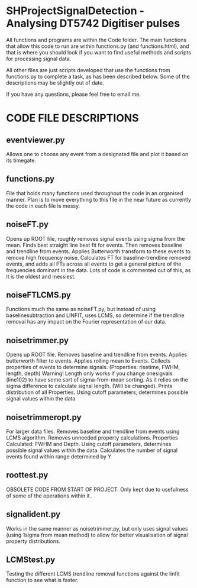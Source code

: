 # SHProjectSignalDetection - Analysing DT5742 Digitiser pulses


All functions and programs are within the Code folder.
The main functions that allow this code to run are within functions.py (and functions.html), and that is where you should look if you want to find useful methods and scripts for processing signal data.

All other files are just scripts developed that use the functions from functions.py to complete a task, as has been described below. Some of the descriptions may be slightly out of date.

If you have any questions, please feel free to email me.

CODE FILE DESCRIPTIONS
======================

eventviewer.py
--------------
Allows one to choose any event from a designated file and plot it based on its timegate.

functions.py
------------
File that holds many functions used throughout the code in an organised manner. Plan is to move everything to this file in the near future as currently the code in each file is messy.

noiseFT.py
----------
Opens up ROOT file, roughly removes signal events using sigma from the mean.
Finds best straight line best fit for events.
Then removes baseline and trendline from events.
Applies Butterworth transform to these events to remove high frequency noise.
Calculates FT for baseline-trendline removed events, and adds all FTs across all events to get a general picture of the frequencies dominant in the data.
Lots of code is commented out of this, as it is the oldest and messiest.


noiseFTLCMS.py
--------------
Functions much the same as noiseFT.py, but instead of using baselinesubtraction and LINFIT, uses LCMS, so determine if the trendline removal has any impact on the Fourier representation of our data.

noisetrimmer.py
---------------
Opens up ROOT file. Removes baseline and trendline from events. Applies butterworth filter to events.
Applies rolling mean to Events.
Collects properties of events to determine signals.
(Properties: risetime, FWHM, length, depth)
Warning! Length only works if you change onesigvals (line102) to have some sort of sigma-from-mean sorting. As it relies on the sigma difference to calculate signal length. (Will be changed).
Prints distribution of all Properties.
Using cutoff parameters, determines possible signal values within the data


noisetrimmeropt.py
------------------
For larger data files.
Removes baseline and trendline from events using LCMS algorithm.
Removes unneeded property calculations.
Properties Calculated: FWHM and Depth.
Using cutoff parameters, determines possible signal values within the data.
Calculates the number of signal events found within range determined by Y

roottest.py
-----------
OBSOLETE CODE FROM START OF PROJECT.
Only kept due to usefulness of some of the operations within it..

signalident.py
---------------
Works in the same manner as noisetrimmer.py, but only uses signal values (using 1sigma from mean method) to allow for better visualisation of signal property distributions.


LCMStest.py
-----------
Testing the different LCMS trendline removal functions against the linfit function to see what is faster.
